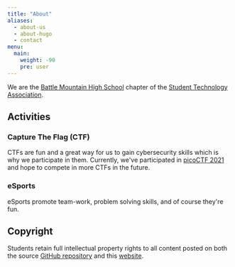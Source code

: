 ```yaml
---
title: "About"
aliases:
  - about-us
  - about-hugo
  - contact
menu:
  main: 
    weight: -90
    pre: user
---
```


We are the [Battle Mountain High School](https://www.eagleschools.net/schools/battle-mountain-high-school) chapter of the [Student Technology Association](https://tsaweb.org).

## Activities

### Capture The Flag (CTF)
CTFs are fun and a great way for us to gain cybersecurity skills which is why we 
participate in them. Currently, we've participated in [picoCTF 2021](https://picoctf.org/competitions/2021-spring.html)
and hope to compete in more CTFs in the future.

### eSports
eSports promote team-work, problem solving skills, and of course they're fun.

## Copyright
Students retain full intellectual property rights to all content posted on both the
source [GitHub repository](https://github.com/bmhs-tsa/bmhs-tsa.github.io) and this [website](https://bmhstsa.com).